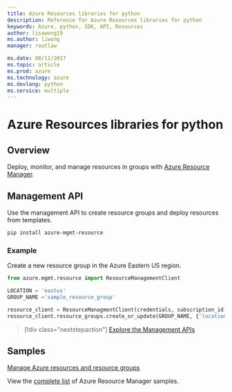 ```yaml
---
title: Azure Resources libraries for python
description: Reference for Azure Resources libraries for python
keywords: Azure, python, SDK, API, Resources
author: lisawong19
ms.author: liwong
manager: routlaw

ms.date: 08/11/2017
ms.topic: article
ms.prod: azure
ms.technology: azure
ms.devlang: python
ms.service: multiple
---
```


# Azure Resources libraries for python

## Overview 
Deploy, monitor, and manage resources in groups with [Azure Resource Manager](https://docs.microsoft.com/en-us/azure/azure-resource-manager/resource-group-overview).

## Management API
Use the management API to create resource groups and deploy resources from templates.

```bash
pip install azure-mgmt-resource
```
### Example 
Create a new resource group in the Azure Eastern US region.

```python
from azure.mgmt.resource import ResourceManagementClient

LOCATION = 'eastus'
GROUP_NAME ='sample_resource_group'

resource_client = ResourceManagmentClient(credentials, subscription_id)
resource_client.resource_groups.create_or_update(GROUP_NAME, {'location': LOCATION})
```

> [!div class="nextstepaction"]
> [Explore the Management APIs](/python/api/overview/azure/resources/managementlibrary)

## Samples
[Manage Azure resources and resource groups](https://github.com/Azure-Samples/resource-manager-python-resources-and-groups)

View the [complete list](https://azure.microsoft.com/resources/samples/?platform=python&term=resource) of Azure Resource Manager samples.
